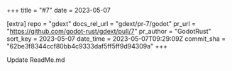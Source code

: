 +++
title = "#7"
date = 2023-05-07

[extra]
repo = "gdext"
docs_rel_url = "gdext/pr-7/godot"
pr_url = "https://github.com/godot-rust/gdext/pull/7"
pr_author = "GodotRust"
sort_key = 2023-05-07
date_time = 2023-05-07T09:29:09Z
commit_sha = "62be3f8344ccf80bb4c9333daf5ff5ff9d94309a"
+++

Update ReadMe.md
